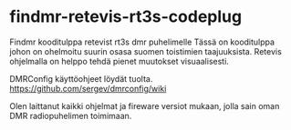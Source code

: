 # findmr-retevis-rt3s-codeplug
Findmr kooditulppa retevist rt3s dmr puhelimelle
Tässä on kooditulppa johon on ohelmoitu suurin osasa suomen toistimien taajuuksista.
Retevis ohjelmalla on helppo tehdä pienet muutokset visuaalisesti.

DMRConfig käyttöohjeet löydät tuolta.
https://github.com/sergev/dmrconfig/wiki

Olen laittanut kaikki ohjelmat ja fireware versiot mukaan, jolla sain oman DMR radiopuhelimen toimimaan.
